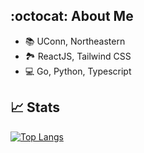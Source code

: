 ## :octocat: About Me

- 📚 UConn, Northeastern
- 🏞️ ReactJS, Tailwind CSS
- 💻 Go, Python, Typescript

<!--
**DennisPing/DennisPing** is a ✨ _special_ ✨ repository because its `README.md` (this file) appears on your GitHub profile.

Here are some ideas to get you started:

- 🔭 I’m currently working on ...
- 🌱 I’m currently learning ...
- 👯 I’m looking to collaborate on ...
- 🤔 I’m looking for help with ...
- 💬 Ask me about ...
- 📫 How to reach me: ...
- 😄 Pronouns: ...
- ⚡ Fun fact: ...
-->

## 📈 Stats

[![Top Langs](https://github-readme-stats.vercel.app/api/top-langs/?username=dennisping&theme=nord&langs_count=3)](https://github.com/anuraghazra/github-readme-stats)

